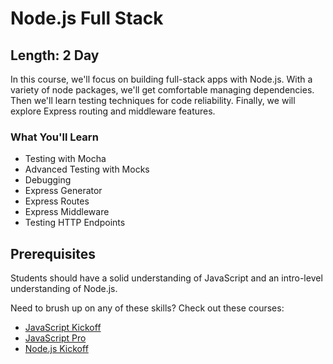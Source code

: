 Node.js Full Stack
=======

## Length: 2 Day

In this course, we'll focus on building full-stack apps with Node.js. With a variety of node packages, we'll get comfortable managing dependencies. Then we'll learn testing techniques for code reliability. Finally, we will explore Express routing and middleware features.

### What You'll Learn

* Testing with Mocha
* Advanced Testing with Mocks
* Debugging
* Express Generator
* Express Routes
* Express Middleware
* Testing HTTP Endpoints

## Prerequisites
Students should have a solid understanding of JavaScript and an intro-level understanding of Node.js.

Need to brush up on any of these skills? Check out these courses:

* [JavaScript Kickoff](#/info/javascript-kickoff)
* [JavaScript Pro](#/info/javascript-pro)
* [Node.js Kickoff](#/info/node-kickoff)
